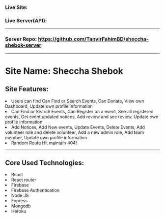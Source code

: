 ### Live Site: 

### Live Server(API): 

---

### Server Repo: https://github.com/TanvirFahimBD/sheccha-shebok-server

---

# Site Name: Sheccha Shebok

## Site Features:

<li>Users can find Can Find or Search Events, Can Donate, View own Dashboard, Update own profile information 
 </li>
<li>Can Find or Search Events, Can Register on a event, See all registered events, Get event updated notices, Add review and see review, Update own profile information 
</li>
<li>Add Notices, Add New events, Update Events, Delete Events, Add volunteer role and delete volunteer, Add a new admin role, Add team member, Update own profile information 
</li>
<li>Random Route Hit maintain 404! </li>

---

## Core Used Technologies:

<li>React</li>
<li>React router</li>
<li>Firebase</li>
<li>Firebase Authentication</li>
<li>Node JS</li>
<li>Express</li>
<li>Mongodb</li>
<li>Heroku</li>